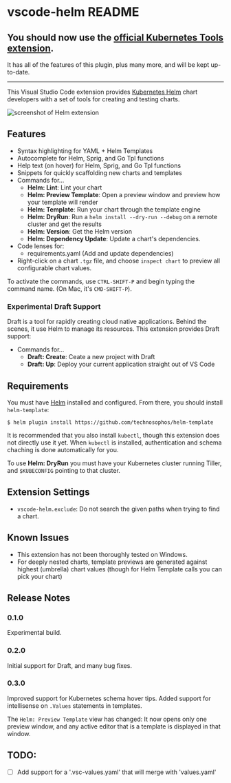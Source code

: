 # vscode-helm README

## You should now use the [official Kubernetes Tools extension](https://github.com/Azure/vscode-kubernetes-tools).
It has all of the features of this plugin, plus many more, and will be kept up-to-date.

----

This Visual Studio Code extension provides [Kubernetes Helm](http://helm.sh) chart developers with a set of tools for creating and testing charts.

![screenshot of Helm extension](./screenshot.png)

## Features

- Syntax highlighting for YAML + Helm Templates
- Autocomplete for Helm, Sprig, and Go Tpl functions
- Help text (on hover) for Helm, Sprig, and Go Tpl functions
- Snippets for quickly scaffolding new charts and templates
- Commands for...
  - **Helm: Lint**: Lint your chart
  - **Helm: Preview Template**: Open a preview window and preview how your template will render
  - **Helm: Template**: Run your chart through the template engine
  - **Helm: DryRun**: Run a `helm install --dry-run --debug` on a remote cluster and get the results
  - **Helm: Version**: Get the Helm version
  - **Helm: Dependency Update**: Update a chart's dependencies.
- Code lenses for:
  - requirements.yaml (Add and update dependencies)
- Right-click on a chart `.tgz` file, and choose `inspect chart` to preview all configurable chart values.

To activate the commands, use `CTRL-SHIFT-P` and begin typing the command name. (On Mac, it's `CMD-SHIFT-P`).

### Experimental Draft Support

Draft is a tool for rapidly creating cloud native applications. Behind the scenes, it use Helm to manage its resources. This extension provides Draft support:

- Commands for...
  - **Draft: Create**: Ceate a new project with Draft
  - **Draft: Up**: Deploy your current application straight out of VS Code

## Requirements

You must have [Helm](http://helm.sh) installed and configured. From there, you should install `helm-template`:

```console
$ helm plugin install https://github.com/technosophos/helm-template
```

It is recommended that you also install `kubectl`, though this extension does not directly use it yet. When `kubectl` is installed, authentication and schema chaching is done automatically for you.

To use **Helm: DryRun** you must have your Kubernetes cluster running Tiller, and `$KUBECONFIG` pointing to that cluster. 

## Extension Settings

* `vscode-helm.exclude`: Do not search the given paths when trying to find a chart.

## Known Issues

- This extension has not been thoroughly tested on Windows.
- For deeply nested charts, template previews are generated against highest (umbrella) chart values (though for Helm Template calls you can pick your chart)

## Release Notes

### 0.1.0

Experimental build.

### 0.2.0

Initial support for Draft, and many bug fixes.

### 0.3.0

Improved support for Kubernetes schema hover tips. Added support for intellisense on `.Values` statements in templates.

The `Helm: Preview Template`  view has changed: It now opens only one preview window, and any active editor that is a template is displayed in that window.

## TODO:

- [ ] Add support for a '.vsc-values.yaml' that will merge with 'values.yaml'
